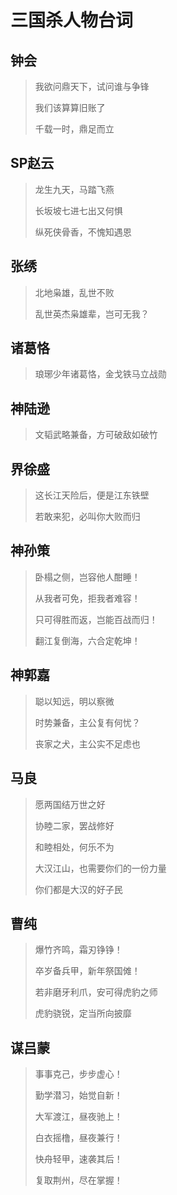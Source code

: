 # 三国杀人物台词

## 钟会
> 我欲问鼎天下，试问谁与争锋
> 
> 我们该算算旧账了
> 
> 千载一时，鼎足而立

## SP赵云
> 龙生九天，马踏飞燕
> 
> 长坂坡七进七出又何惧
> 
> 纵死侠骨香，不愧知遇恩


## 张绣
> 北地枭雄，乱世不败
> 
> 乱世英杰枭雄辈，岂可无我？

## 诸葛恪
> 琅琊少年诸葛恪，金戈铁马立战勋

## 神陆逊
> 文韬武略兼备，方可破敌如破竹

## 界徐盛
>这长江天险后，便是江东铁壁
>
>若敢来犯，必叫你大败而归

## 神孙策
> 卧榻之侧，岂容他人酣睡！
> 
> 从我者可免，拒我者难容！
> 
> 只可得胜而返，岂能百战而归！
> 
> 翻江复倒海，六合定乾坤！

## 神郭嘉
> 聪以知远，明以察微
> 
> 时势兼备，主公复有何忧？
> 
> 丧家之犬，主公实不足虑也

## 马良
> 愿两国结万世之好
> 
> 协睦二家，罢战修好
> 
> 和睦相处，何乐不为
> 
> 大汉江山，也需要你们的一份力量
> 
> 你们都是大汉的好子民

## 曹纯
> 爆竹齐鸣，霜刃铮铮！
> 
> 卒岁备兵甲，新年祭国傩！
> 
> 若非磨牙利爪，安可得虎豹之师
> 
> 虎豹骁锐，定当所向披靡

## 谋吕蒙
> 事事克己，步步虚心！
> 
> 勤学潜习，始觉自新！
> 
> 大军渡江，昼夜驰上！
> 
> 白衣摇橹，昼夜兼行！
> 
> 快舟轻甲，速袭其后！
> 
> 复取荆州，尽在掌握！
